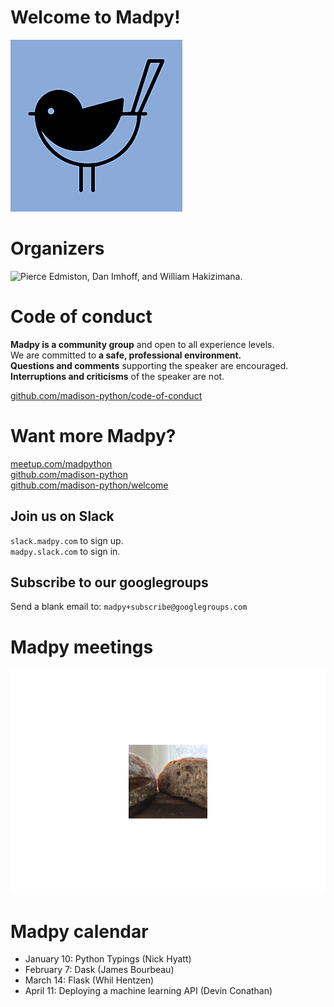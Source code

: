 Welcome to Madpy!
=================

![The Madpy Magpy.](img/madpy-logo.png)

Organizers
==========

![Pierce Edmiston, Dan Imhoff, and William
Hakizimana.](README_files/figure-markdown_strict/organizers-1.png)

Code of conduct
===============

**Madpy is a community group** and open to all experience levels.  
We are committed to **a safe, professional environment.**  
**Questions and comments** supporting the speaker are encouraged.  
**Interruptions and criticisms** of the speaker are not.

[github.com/madison-python/code-of-conduct](https://github.com/madison-python/code-of-conduct)

Want more Madpy?
================

[meetup.com/madpython](https://www.meetup.com/madpython/)  
[github.com/madison-python](https://github.com/madison-python)  
[github.com/madison-python/welcome](https://github.com/madison-python/welcome)

Join us on Slack
----------------

`slack.madpy.com` to sign up.  
`madpy.slack.com` to sign in.

Subscribe to our googlegroups
-----------------------------

Send a blank email to: `madpy+subscribe@googlegroups.com`

Madpy meetings
==============

![Bread.](README_files/figure-markdown_strict/bread-1.png)

Madpy calendar
==============

-   January 10: Python Typings (Nick Hyatt)
-   February 7: Dask (James Bourbeau)
-   March 14: Flask (Whil Hentzen)
-   April 11: Deploying a machine learning API (Devin Conathan)
